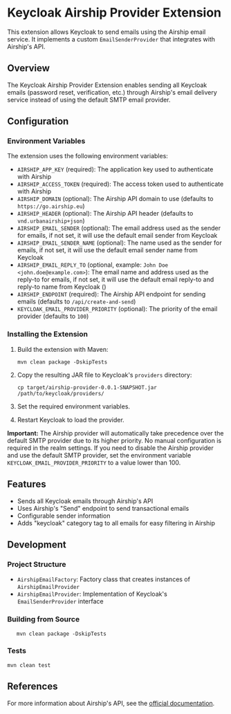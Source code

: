 # Keycloak Airship Provider Extension

This extension allows Keycloak to send emails using the Airship email service. It implements a custom `EmailSenderProvider` that integrates with Airship's API.

## Overview

The Keycloak Airship Provider Extension enables sending all Keycloak emails (password reset, verification, etc.) through Airship's email delivery service instead of using the default SMTP email provider.

## Configuration

### Environment Variables

The extension uses the following environment variables:

- `AIRSHIP_APP_KEY` (required): The application key used to authenticate with Airship
- `AIRSHIP_ACCESS_TOKEN` (required): The access token used to authenticate with Airship
- `AIRSHIP_DOMAIN` (optional): The Airship API domain to use (defaults to `https://go.airship.eu`)
- `AIRSHIP_HEADER` (optional): The Airship API header (defaults to `vnd.urbanairship+json`)
- `AIRSHIP_EMAIL_SENDER` (optional): The email address used as the sender for emails, if not set, it will use the default email sender from Keycloak
- `AIRSHIP_EMAIL_SENDER_NAME` (optional): The name used as the sender for emails, if not set, it will use the default email sender name from Keycloak
- `AIRSHIP_EMAIL_REPLY_TO` (optional, example: `John Doe <john.doe@example.com>`): The email name and address used as the reply-to for emails, 
   if not set, it will use the default email reply-to and reply-to name from Keycloak ()
- `AIRSHIP_ENDPOINT` (required): The Airship API endpoint for sending emails (defaults to `/api/create-and-send`)
- `KEYCLOAK_EMAIL_PROVIDER_PRIORITY` (optional): The priority of the email provider (defaults to `100`)

### Installing the Extension

1. Build the extension with Maven:
   ```
   mvn clean package -DskipTests
   ```

2. Copy the resulting JAR file to Keycloak's `providers` directory:
   ```
   cp target/airship-provider-0.0.1-SNAPSHOT.jar /path/to/keycloak/providers/
   ```

3. Set the required environment variables.

4. Restart Keycloak to load the provider.

**Important:** The Airship provider will automatically take precedence over the default SMTP provider due to its higher priority. No manual configuration is required in the realm settings. If you need to disable the Airship provider and use the default SMTP provider, set the environment variable `KEYCLOAK_EMAIL_PROVIDER_PRIORITY` to a value lower than 100.

## Features

- Sends all Keycloak emails through Airship's API
- Uses Airship's "Send" endpoint to send transactional emails
- Configurable sender information
- Adds "keycloak" category tag to all emails for easy filtering in Airship

## Development

### Project Structure

- `AirshipEmailFactory`: Factory class that creates instances of `AirshipEmailProvider`
- `AirshipEmailProvider`: Implementation of Keycloak's `EmailSenderProvider` interface

### Building from Source

```
   mvn clean package -DskipTests
```

### Tests

```
mvn clean test
```

## References

For more information about Airship's API, see the [official documentation](https://docs.airship.com/api/ua/?openapi=http#). 
